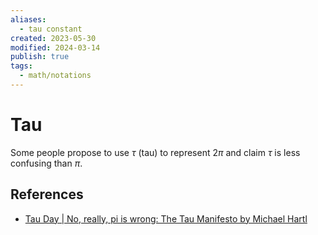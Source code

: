 ```yaml
---
aliases:
  - tau constant
created: 2023-05-30
modified: 2024-03-14
publish: true
tags:
  - math/notations
---
```


# Tau
Some people propose to use $\tau$ (tau) to represent $2\pi$ and claim $\tau$ is less confusing than $\pi$.

## References
- [Tau Day | No, really, pi is wrong: The Tau Manifesto by Michael Hartl](https://tauday.com/tau-manifesto)